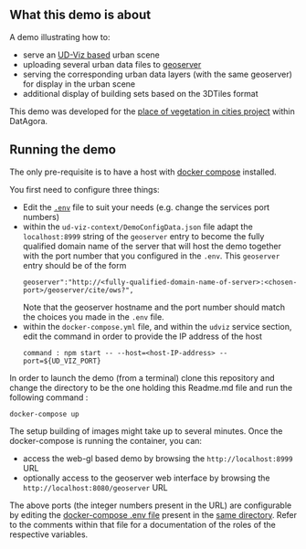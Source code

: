 ## What this demo is about
A demo illustrating how to:
  - serve an [UD-Viz based](https://github.com/VCityTeam/UD-Viz) urban scene 
  - uploading several urban data files to 
    [geoserver](https://github.com/kartoza/docker-geoserver)
  - serving the corresponding urban data layers (with the same geoserver) for
    display in the urban scene  
  - additional display of building sets based on the 3DTiles format

This demo was developed for the 
[place of vegetation in cities project](https://github.com/VCityTeam/DatAgora/wiki/Vegetalization-Project)
within DatAgora.

## Running the demo
The only pre-requisite is to have a host with 
[docker compose](https://docs.docker.com/compose/) installed.

You first need to configure three things:
 - Edit the [`.env`](.env) file to suit your needs (e.g. change the
   services port numbers)
 - within the `ud-viz-context/DemoConfigData.json` file adapt the 
   `localhost:8999` string of the `geoserver` entry to become 
   the fully qualified domain name of the server that will host
   the demo together with the port number that you configured in 
   the `.env`. This `geoserver` entry should be of the form
   ```
   geoserver":"http://<fully-qualified-domain-name-of-server>:<chosen-port>/geoserver/cite/ows?",
   ```
   Note that the geoserver hostname and the port number should match the
   choices you made in the `.env` file.
 - within the `docker-compose.yml` file, and within the `udviz` service
   section, edit the command in order to provide the IP address of the host
   ```
   command : npm start -- --host=<host-IP-address> --port=${UD_VIZ_PORT} 
   ```

In order to launch the demo (from a terminal) clone this repository and
change the directory to be the one holding this Readme.md file and run the
following command :
```
docker-compose up
```

The setup building of images might take up to several minutes. Once the 
docker-compose is running the container, you can:
 - access the web-gl based demo by browsing the `http://localhost:8999` URL
 - optionally access to the geoserver web interface by browsing the 
  `http://localhost:8080/geoserver` URL
  
The above ports (the integer numbers present in the URL) are configurable by
editing the 
[docker-compose .env file](https://docs.docker.com/compose/env-file/)
present in the [same directory](.env). Refer to the comments within that file
for a documentation of the roles of the respective variables.
